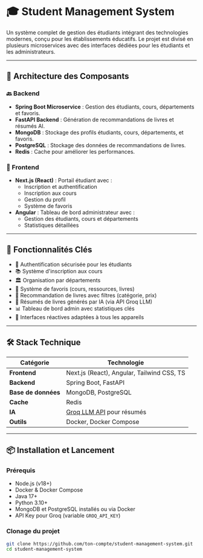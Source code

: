 # 🎓 Student Management System

Un système complet de gestion des étudiants intégrant des technologies modernes, conçu pour les établissements éducatifs. Le projet est divisé en plusieurs microservices avec des interfaces dédiées pour les étudiants et les administrateurs.

---

## 🧩 Architecture des Composants

### 🔙 Backend

- **Spring Boot Microservice** : Gestion des étudiants, cours, départements et favoris.
- **FastAPI Backend** : Génération de recommandations de livres et résumés AI.
- **MongoDB** : Stockage des profils étudiants, cours, départements, et favoris.
- **PostgreSQL** : Stockage des données de recommandations de livres.
- **Redis** : Cache pour améliorer les performances.

### 🎨 Frontend

- **Next.js (React)** : Portail étudiant avec :
  - Inscription et authentification
  - Inscription aux cours
  - Gestion du profil
  - Système de favoris
- **Angular** : Tableau de bord administrateur avec :
  - Gestion des étudiants, cours et départements
  - Statistiques détaillées

---

## 🚀 Fonctionnalités Clés

- 🔐 Authentification sécurisée pour les étudiants
- 📚 Système d'inscription aux cours
- 🏛 Organisation par départements
- 📌 Système de favoris (cours, ressources, livres)
- 📖 Recommandation de livres avec filtres (catégorie, prix)
- 🤖 Résumés de livres générés par IA (via API Groq LLM)
- 📊 Tableau de bord admin avec statistiques clés
- 📱 Interfaces réactives adaptées à tous les appareils

---

## 🛠️ Stack Technique

| Catégorie      | Technologie                                |
|----------------|---------------------------------------------|
| **Frontend**   | Next.js (React), Angular, Tailwind CSS, TS |
| **Backend**    | Spring Boot, FastAPI                        |
| **Base de données** | MongoDB, PostgreSQL                   |
| **Cache**      | Redis                                       |
| **IA**         | [Groq LLM API](https://groq.com/) pour résumés |
| **Outils**     | Docker, Docker Compose                      |

---

## 📦 Installation et Lancement

### Prérequis
- Node.js (v18+)
- Docker & Docker Compose
- Java 17+
- Python 3.10+
- MongoDB et PostgreSQL installés ou via Docker
- API Key pour Groq (variable `GROQ_API_KEY`)

### Clonage du projet

```bash
git clone https://github.com/ton-compte/student-management-system.git
cd student-management-system
